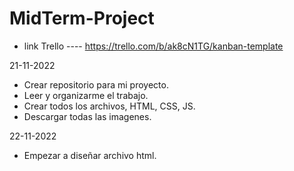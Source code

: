 # MidTerm-Project

- link Trello ---- https://trello.com/b/ak8cN1TG/kanban-template

21-11-2022

- Crear repositorio para mi proyecto.
- Leer y organizarme el trabajo.
- Crear todos los archivos, HTML, CSS, JS.
- Descargar todas las imagenes.

22-11-2022

- Empezar a diseñar archivo html.
